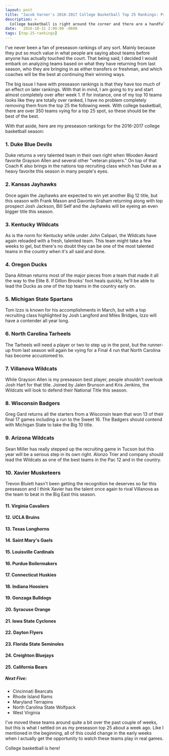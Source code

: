 ```yaml
---
layout: post
title: "Jacob Varner's 2016-2017 College Basketball Top 25 Rankings: Preseason"
description: >
  College basketball is right around the corner and there are a handful of dominant teams near the top with tons of talent close behind.
date:   2016-10-31 2:00:00 -0600
tags: [top-25-rankings]
---
```

I've never been a fan of preseason rankings of any sort. Mainly because they put so much value in what people are saying about teams before anyone has actually touched the court. That being said, I decided I would embark on analyzing teams based on what they have returning from last season, who they are bringing in as either transfers or freshman, and which coaches will be the best at continuing their winning ways.

The big issue I have with preseason rankings is that they have too much of an effect on later rankings. With that in mind, I am going to try and start almost completely over after week 1. If for instance, one of my top 10 teams looks like they are totally over ranked, I have no problem completely removing them from the top 25 the following week. With college basketball, there are over 350 teams vying for a top 25 spot, so these should be the best of the best.

With that aside, here are my preseason rankings for the 2016-2017 college basketball season:

### 1. Duke Blue Devils
Duke returns a very talented team in their own right when Wooden Award favorite Grayson Allen and several other "veteran players." On top of that Coach K also brings in the nations top recruiting class which has Duke as a heavy favorite this season in many people's eyes.

### 2. Kansas Jayhawks
Once again the Jayhawks are expected to win yet another Big 12 title, but this season with Frank Mason and Davonte Graham returning along with top prospect Josh Jackson, Bill Self and the Jayhawks will be eyeing an even bigger title this season.

### 3. Kentucky Wildcats
As is the norm for Kentucky while under John Calipari, the Wildcats have again reloaded with a fresh, talented team. This team might take a few weeks to gel, but there's no doubt they can be one of the most talented teams in the country when it's all said and done.

### 4. Oregon Ducks
Dana Altman returns most of the major pieces from a team that made it all the way to the Elite 8. If Dillon Brooks' foot heals quickly, he'll be able to lead the Ducks as one of the top teams in the country early on.

### 5. Michigan State Spartans
Tom Izzo is known for his accomplishments in March, but with a top recruiting class highlighted by Josh Langford and Miles Bridges, Izzo will have a contender all year long.

### 6. North Carolina Tarheels
The Tarheels will need a player or two to step up in the post, but the runner-up from last season will again be vying for a Final 4 run that North Carolina has become accustomed to.

### 7. Villanova Wildcats
While Grayson Allen is my preseason best player, people shouldn't overlook Josh Hart for that title. Joined by Jalen Brunson and Kris Jenkins, the Wildcats will look to defend their National Title this season.

### 8. Wisconsin Badgers
Greg Gard returns all the starters from a Wisconsin team that won 13 of their final 17 games including a run to the Sweet 16. The Badgers should contend with Michigan State to take the Big 10 title.

### 9. Arizona Wildcats
Sean Miller has really stepped up the recruiting game in Tucson but this year will be a serious step in its own right. Alonzo Trier and company should lead the Wildcats as one of the best teams in the Pac 12 and in the country.

### 10. Xavier Musketeers
Trevon Bluiett hasn't been getting the recognition he deserves so far this preseason and I think Xavier has the talent once again to rival Villanova as the team to beat in the Big East this season.

#### 11. Virginia Cavaliers

#### 12. UCLA Bruins

#### 13. Texas Longhorns

#### 14. Saint Mary's Gaels

#### 15. Louisville Cardinals

#### 16. Purdue Boilermakers

#### 17. Connecticut Huskies

#### 18. Indiana Hoosiers

#### 19. Gonzaga Bulldogs

#### 20. Syracuse Orange

#### 21. Iowa State Cyclones

#### 22. Dayton Flyers

#### 23. Florida State Seminoles

#### 24. Creighton Bluejays

#### 25. California Bears

##### Next Five:
- Cincinnati Bearcats
- Rhode Island Rams
- Maryland Terrapins
- North Carolina State Wolfpack
- West Virginia

I've moved these teams around quite a bit over the past couple of weeks, but this is what I settled on as my preseason top 25 about a week ago. Like I mentioned in the beginning, all of this could change in the early weeks when I actually get the opportunity to watch these teams play in real games.

College basketball is here!
